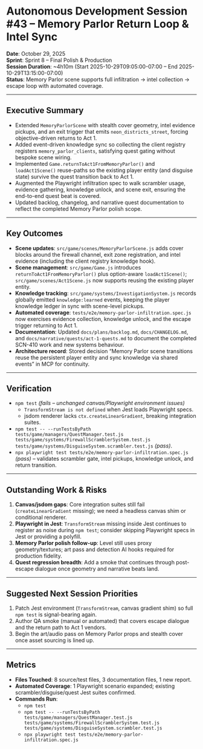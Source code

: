 # Autonomous Development Session #43 – Memory Parlor Return Loop & Intel Sync

**Date**: October 29, 2025  
**Sprint**: Sprint 8 – Final Polish & Production  
**Session Duration**: ~4h10m (Start 2025-10-29T09:05:00-07:00 – End 2025-10-29T13:15:00-07:00)  
**Status**: Memory Parlor scene supports full infiltration → intel collection → escape loop with automated coverage.

---

## Executive Summary
- Extended `MemoryParlorScene` with stealth cover geometry, intel evidence pickups, and an exit trigger that emits `neon_districts_street`, forcing objective-driven returns to Act 1.
- Added event-driven knowledge sync so collecting the client registry registers `memory_parlor_clients`, satisfying quest gating without bespoke scene wiring.
- Implemented `Game.returnToAct1FromMemoryParlor()` and `loadAct1Scene()` reuse-paths so the existing player entity (and disguise state) survive the quest transition back to Act 1.
- Augmented the Playwright infiltration spec to walk scrambler usage, evidence gathering, knowledge unlock, and scene exit, ensuring the end-to-end quest beat is covered.
- Updated backlog, changelog, and narrative quest documentation to reflect the completed Memory Parlor polish scope.

---

## Key Outcomes
- **Scene updates**: `src/game/scenes/MemoryParlorScene.js` adds cover blocks around the firewall channel, exit zone registration, and intel evidence (including the client registry knowledge hook).
- **Scene management**: `src/game/Game.js` introduces `returnToAct1FromMemoryParlor()` plus option-aware `loadAct1Scene()`; `src/game/scenes/Act1Scene.js` now supports reusing the existing player entity.
- **Knowledge tracking**: `src/game/systems/InvestigationSystem.js` records globally emitted `knowledge:learned` events, keeping the player knowledge ledger in sync with scene-level pickups.
- **Automated coverage**: `tests/e2e/memory-parlor-infiltration.spec.js` now exercises evidence collection, knowledge unlock, and the escape trigger returning to Act 1.
- **Documentation**: Updated `docs/plans/backlog.md`, `docs/CHANGELOG.md`, and `docs/narrative/quests/act-1-quests.md` to document the completed SCN-410 work and new systems behaviour.
- **Architecture record**: Stored decision “Memory Parlor scene transitions reuse the persistent player entity and sync knowledge via shared events” in MCP for continuity.

---

## Verification
- `npm test` *(fails – unchanged canvas/Playwright environment issues)*  
  - `TransformStream is not defined` when Jest loads Playwright specs.  
  - jsdom renderer lacks `ctx.createLinearGradient`, breaking integration suites.
- `npm test -- --runTestsByPath tests/game/managers/QuestManager.test.js tests/game/systems/FirewallScramblerSystem.test.js tests/game/systems/DisguiseSystem.scrambler.test.js` *(pass)*.
- `npx playwright test tests/e2e/memory-parlor-infiltration.spec.js` *(pass)* – validates scrambler gate, intel pickups, knowledge unlock, and return transition.

---

## Outstanding Work & Risks
1. **Canvas/jsdom gaps**: Core integration suites still fail (`createLinearGradient` missing); we need a headless canvas shim or conditional renderer.
2. **Playwright in Jest**: `TransformStream` missing inside Jest continues to register as noise during `npm test`; consider skipping Playwright specs in Jest or providing a polyfill.
3. **Memory Parlor polish follow-up**: Level still uses proxy geometry/textures; art pass and detection AI hooks required for production fidelity.
4. **Quest regression breadth**: Add a smoke that continues through post-escape dialogue once geometry and narrative beats land.

---

## Suggested Next Session Priorities
1. Patch Jest environment (`TransformStream`, canvas gradient shim) so full `npm test` is signal-bearing again.
2. Author QA smoke (manual or automated) that covers escape dialogue and the return path to Act 1 vendors.
3. Begin the art/audio pass on Memory Parlor props and stealth cover once asset sourcing is lined up.

---

## Metrics
- **Files Touched**: 8 source/test files, 3 documentation files, 1 new report.
- **Automated Coverage**: 1 Playwright scenario expanded; existing scrambler/disguise/quest Jest suites confirmed.
- **Commands Run**:  
  - `npm test`  
  - `npm test -- --runTestsByPath tests/game/managers/QuestManager.test.js tests/game/systems/FirewallScramblerSystem.test.js tests/game/systems/DisguiseSystem.scrambler.test.js`  
  - `npx playwright test tests/e2e/memory-parlor-infiltration.spec.js`
